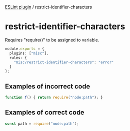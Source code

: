 [ESLint plugin](https://ilyub.github.io/eslint-plugin/) / restrict-identifier-characters

# restrict-identifier-characters

Requires "require()" to be assigned to variable.

```ts
module.exports = {
  plugins: ["misc"],
  rules: {
    "misc/restrict-identifier-characters": "error"
  }
};
```

## Examples of incorrect code

```ts
function f() { return require("node:path"); }
```

## Examples of correct code

```ts
const path = require("node:path");
```